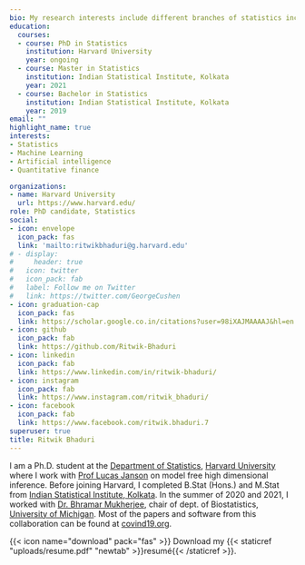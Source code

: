```yaml
---
bio: My research interests include different branches of statistics including high dimension, non parameteric inference etc. and machine learning.
education:
  courses:
  - course: PhD in Statistics
    institution: Harvard University
    year: ongoing
  - course: Master in Statistics
    institution: Indian Statistical Institute, Kolkata
    year: 2021
  - course: Bachelor in Statistics
    institution: Indian Statistical Institute, Kolkata
    year: 2019
email: ""
highlight_name: true
interests:
- Statistics
- Machine Learning
- Artificial intelligence
- Quantitative finance

organizations:
- name: Harvard University
  url: https://www.harvard.edu/
role: PhD candidate, Statistics
social:
- icon: envelope
  icon_pack: fas
  link: 'mailto:ritwikbhaduri@g.harvard.edu'
# - display:
#     header: true
#   icon: twitter
#   icon_pack: fab
#   label: Follow me on Twitter
#   link: https://twitter.com/GeorgeCushen
- icon: graduation-cap
  icon_pack: fas
  link: https://scholar.google.co.in/citations?user=98iXAJMAAAAJ&hl=en
- icon: github
  icon_pack: fab
  link: https://github.com/Ritwik-Bhaduri
- icon: linkedin
  icon_pack: fab
  link: https://www.linkedin.com/in/ritwik-bhaduri/
- icon: instagram
  icon_pack: fab
  link: https://www.instagram.com/ritwik_bhaduri/
- icon: facebook
  icon_pack: fab
  link: https://www.facebook.com/ritwik.bhaduri.7
superuser: true
title: Ritwik Bhaduri
---
```


I am a Ph.D. student at the [Department of Statistics](https://statistics.fas.harvard.edu/home), [Harvard University](https://www.harvard.edu) where I work with [Prof Lucas Janson](https://http://lucasjanson.fas.harvard.edu/) on model free high dimensional inference. Before joining Harvard, I completed B.Stat (Hons.) and M.Stat from [Indian Statistical Institute, Kolkata](https://statistics.fas.harvard.edu/home). In the summer of 2020 and 2021, I worked with [Dr. Bhramar Mukherjee](https://sph.umich.edu/faculty-profiles/mukherjee-bhramar.html), chair of dept. of Biostatistics, [University of Michigan](https://umich.edu/). Most of the papers and software from this collaboration can be found at [covind19.org](https://umich-biostatistics.shinyapps.io/covid19/).

{{< icon name="download" pack="fas" >}} Download my {{< staticref "uploads/resume.pdf" "newtab" >}}resumé{{< /staticref >}}.
